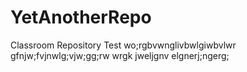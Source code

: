 # YetAnotherRepo
Classroom Repository Test
wo;rgbvwnglivbwlgiwbvlwr
gfnjw;fvjnwlg;vjw;gg;rw
wrgk jweljgnv elgnerj;ngerg;
